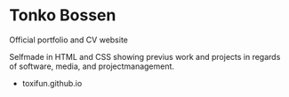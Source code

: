 # Tonko Bossen
Official portfolio and CV website

Selfmade in HTML and CSS showing previus work and projects in regards of software, media, and projectmanagement.

- toxifun.github.io
